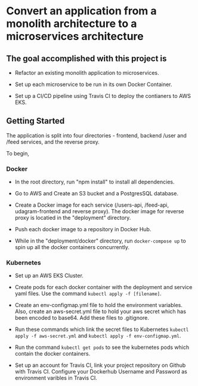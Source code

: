 # Convert an application from a monolith architecture to a microservices architecture

## The goal accomplished with this project is

- Refactor an existing monolith application to microservices.

- Set up each microservice to be run in its own Docker Container.

- Set up a CI/CD pipeline using Travis CI to deploy the contianers to AWS EKS.

## Getting Started

The application is split into four directories - frontend, backend /user and /feed services, and the reverse proxy.

To begin,

### Docker

- In the root directory, run "npm install" to install all dependencies.

- Go to AWS and Create an S3 bucket and a PostgresSQL database.

- Create a Docker image for each service (/users-api, /feed-api, udagram-frontend and reverse proxy). The docker image for reverse proxy is locatied in the "deployment" directory.

- Push each docker image to a repository in Docker Hub.

- While in the "deployment/docker" directory, run `docker-compose up` to spin up all the docker containers concurrently.

### Kubernetes

- Set up an AWS EKS Cluster.

- Create pods for each docker container with the deployment and service yaml files. Use the command `kubectl apply -f [filename]`.

- Create an env-configmap.yml file to hold the environment variables. Also, create an aws-secret.yml file to hold your aws secret which has been encoded to base64. Add these files to .gitignore.

- Run these commands which link the secret files to Kubernetes `kubectl apply -f aws-secret.yml` and `kubectl apply -f env-configmap.yml`.

- Run the command `kubectl get pods` to see the kubernetes pods which contain the docker containers.

- Set up an account for Travis CI, link your project repository on Github with Travis CI. Configure your Dockerhub Username and Password as environment varibles in Travis CI.
